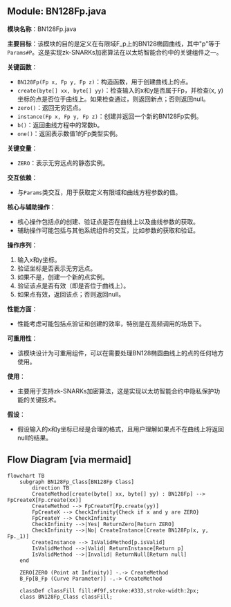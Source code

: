 ## Module: BN128Fp.java
**模块名称**：BN128Fp.java

**主要目标**：该模块的目的是定义在有限域F_p上的BN128椭圆曲线，其中"p"等于`Params#P`。这是实现zk-SNARKs加密算法在以太坊智能合约中的关键组件之一。

**关键函数**：
- `BN128Fp(Fp x, Fp y, Fp z)`：构造函数，用于创建曲线上的点。
- `create(byte[] xx, byte[] yy)`：检查输入的x和y是否属于Fp，并检查(x, y)坐标的点是否位于曲线上。如果检查通过，则返回新点；否则返回null。
- `zero()`：返回无穷远点。
- `instance(Fp x, Fp y, Fp z)`：创建并返回一个新的BN128Fp实例。
- `b()`：返回曲线方程中的常数b。
- `one()`：返回表示数值1的Fp类型实例。

**关键变量**：
- `ZERO`：表示无穷远点的静态实例。

**交互依赖**：
- 与`Params`类交互，用于获取定义有限域和曲线方程参数的值。

**核心与辅助操作**：
- 核心操作包括点的创建、验证点是否在曲线上以及曲线参数的获取。
- 辅助操作可能包括与其他系统组件的交互，比如参数的获取和验证。

**操作序列**：
1. 输入x和y坐标。
2. 验证坐标是否表示无穷远点。
3. 如果不是，创建一个新的点实例。
4. 验证该点是否有效（即是否位于曲线上）。
5. 如果点有效，返回该点；否则返回null。

**性能方面**：
- 性能考虑可能包括点验证和创建的效率，特别是在高频调用的场景下。

**可重用性**：
- 该模块设计为可重用组件，可以在需要处理BN128椭圆曲线上的点的任何地方使用。

**使用**：
- 主要用于支持zk-SNARKs加密算法，这是实现以太坊智能合约中隐私保护功能的关键技术。

**假设**：
- 假设输入的x和y坐标已经是合理的格式，且用户理解如果点不在曲线上将返回null的结果。
## Flow Diagram [via mermaid]
```mermaid
flowchart TB
    subgraph BN128Fp_Class[BN128Fp Class]
        direction TB
        CreateMethod[create(byte[] xx, byte[] yy) : BN128Fp] --> FpCreateX[Fp.create(xx)]
        CreateMethod --> FpCreateY[Fp.create(yy)]
        FpCreateX --> CheckInfinity{Check if x and y are ZERO}
        FpCreateY --> CheckInfinity
        CheckInfinity -->|Yes| ReturnZero[Return ZERO]
        CheckInfinity -->|No| CreateInstance[Create BN128Fp(x, y, Fp._1)]
        CreateInstance --> IsValidMethod[p.isValid]
        IsValidMethod -->|Valid| ReturnInstance[Return p]
        IsValidMethod -->|Invalid| ReturnNull[Return null]
    end

    ZERO[ZERO (Point at Infinity)] -.-> CreateMethod
    B_Fp[B_Fp (Curve Parameter)] -.-> CreateMethod

    classDef classFill fill:#f9f,stroke:#333,stroke-width:2px;
    class BN128Fp_Class classFill;
```
